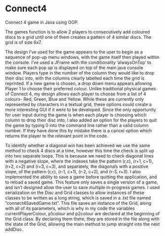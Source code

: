 # Connect4
Connect 4 game in Java using OOP.

The games function is to allow 2 players to consecutively add coloured discs to a grid until one of them creates a pattern of 4 similar discs. The grid is of size 6x7.

The design I’ve used for the game appears to the user to begin as a sequence of pop-up menu windows, with the game itself then played within the console. I’ve used a JFrame with the conditionality ’alwaysOnTop’ to make sure each pop up is displayed on top of the main java console window. Players type in the number of the column they would like to drop their disc into, with the columns clearly labelled each time the grid is reprinted.
If a new game is chosen, a drop down menu appears allowing Player 1 to choose their preferred colour. Unlike traditional physical games of Connect 4, my design allows each player to choose from a list of 4 colours- Red, Green, Blue and Yellow. While these are currently only represented by characters in a textual grid, these options could create a more interesting GUI if it were to be developed.
Since the only opportunity for user input during the game is when each player is choosing which column to drop their disc into, I also added an option for the players to quit the game by typing 0 into the command line rather than a valid column number. If they have done this by mistake there is a cancel option which returns the player to the relevant point in the code.

To identify whether a diagonal win has been achieved we use the same method to check 4 discs at a time, however this time the check is split up into two separate loops. This is because we need to check diagonal lines with a negative slope, where the indexes take the pattern (r,c), (r+1, c+1), (r+2, c+2) and (r+3, c+3), and separately, the diagonals with a positive slope, of the pattern (r,c), (r-1, c+1), (r-2, c+2), and (r-3, r+3).
I also implemented the ability to save a game before quitting the application, and to reload a saved game. This feature only saves a single version of a game, and isn’t designed allow the user to save multiple in-progress games. I used serialization on the Disc and Grid classes to allow instances of these classes to be written as a long string, which is saved in a .txt file named ”connect4SavedGame.txt”.
This file saves an instance of the Grid, along with all of its parameters, which is why in my code the variables currentPlayerColour, p1colour and p2colour are declared at the beginning of the Grid class. By declaring them there, they are stored in the file along with the state of the Grid, allowing the main method to jump straight into the next addDisc.
